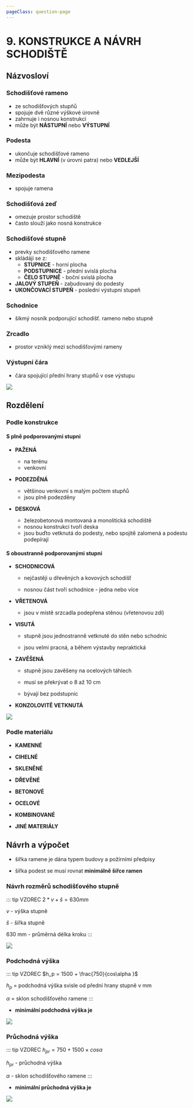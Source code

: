 ```yaml
---
pageClass: question-page
---
```

# 9. KONSTRUKCE A NÁVRH SCHODIŠTĚ

## Názvosloví

### Schodišťové rameno

- ze schodišťových stupňů
- spojuje dvě různé výškové úrovně
- zahrnuje i nosnou konstrukci
- může být **NÁSTUPNÍ** nebo **VÝSTUPNÍ**

### Podesta

- ukončuje schodišťové rameno
- může být **HLAVNÍ** (v úrovni patra) nebo **VEDLEJŠÍ**

### Mezipodesta

- spojuje ramena

### Schodišťová zeď

- omezuje prostor schodiště
- často slouží jako nosná konstrukce

### Schodišťové stupně

- prevky schodišťového ramene
- skládájí se z: 
  - **STUPNICE** - horní plocha
  - **PODSTUPNICE** - přední svislá plocha
  - **ČELO STUPNĚ** - boční svislá plocha
- **JALOVÝ STUPEŇ** - zabudovaný do podesty
- **UKONČOVACÍ STUPEŇ** - poslední výstupní stupeň

### Schodnice

- šikmý nosník podporující schodišť. rameno nebo stupně

### Zrcadlo

- prostor vzniklý mezi schodišťovými rameny

### Výstupní čára

- čára spojující přední hrany stupňů v ose výstupu

<img class="centered_image" src="/images/pos/9/nazvoslovi.png" />


## Rozdělení

### Podle konstrukce

#### S plně podporovanými stupni

- **PAŽENÁ**
  
  - na terénu
  - venkovní

- **PODEZDĚNÁ**
  
  - většinou venkovní s malým počtem stupňů
  - jsou plně podezděny

- **DESKOVÁ**
  
  - železobetonová montovaná a monolitická schodiště
  - nosnou konstrukci tvoří deska
  - jsou buďto vetknutá do podesty, nebo spojitě zalomená a podestu podepírají

#### S oboustranně podporovanými stupni

- **SCHODNICOVÁ**
  
  - nejčastěji u dřevěných a kovových schodišť
  
  - nosnou část tvoří schodnice - jedna nebo více

- **VŘETENOVÁ**
  
  - jsou v místě srzcadla podepřena stěnou (vřetenovou zdí)

- **VISUTÁ**
  
  - stupně jsou jednostranně vetknuté do stěn nebo schodnic
  
  - jsou velmi pracná, a během výstavby nepraktická

- **ZAVĚŠENÁ**
  
  - stupně jsou zavěšeny na ocelových táhlech
  
  - musí se překrývat o 8 až 10 cm
  
  - bývají bez podstupnic

- **KONZOLOVITĚ VETKNUTÁ**
  
<img class="centered_image" src="/images/pos/9/rozdeleni_konstrukce.png" />

### Podle materiálu

- **KAMENNÉ**

- **CIHELNÉ**

- **SKLENĚNÉ**

- **DŘEVĚNÉ**

- **BETONOVÉ**

- **OCELOVÉ**

- **KOMBINOVANÉ**

- **JINÉ MATERIÁLY**

## Návrh a výpočet

- šířka ramene je dána typem budovy a požírními předpisy

- šířka podest se musí rovnat **minimálně šířce ramen**

### Návrh rozměrů schodišťového stupně

::: tip VZOREC
$2*v+š = 630mm$

$v$ - výška stupně

$š$ - šířka stupně

630 mm - průměrná délka kroku
:::



<img class="centered_image" src="/images/pos/9/navrh_stupne.png" />

### Podchodná výška

::: tip VZOREC
$h_p = 1500 + \frac{750}{cos\alpha }$ 

$h_p$ = podchodná výška svisle od přední hrany stupně v mm

$\alpha$ = sklon schodišťového ramene
:::

- **minimální podchodná výška je** <Badge type="warning" text="2100 mm" vertical="middle" />
  
<img class="centered_image" src="/images/pos/9/podchodna_vyska.png" />

### Průchodná výška
::: tip VZOREC
$h_{pr} = 750 + 1500 × cos\alpha$

$h_{pr}$ - průchodná výška

$\alpha$ - sklon schodišťového ramene
:::

- **minimální průchodná výška je** <Badge type="warning" text="1900 mm" vertical="middle" />

<img class="centered_image" src="/images/pos/9/pruchodna_vyska.png" />